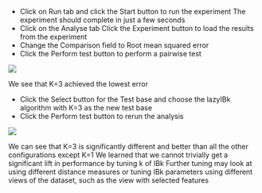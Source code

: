 
- Click on Run tab and click the Start button to run the experiment The experiment
should complete in just a few seconds
- Click on the Analyse tab Click the Experiment button to load the results from the
experiment
- Change the Comparison field to Root mean squared error
- Click the Perform test button to perform a pairwise test

![](https://github.com/fenago/katacoda-scenarios/raw/master/machine-learning-mastery-weka/machine-learning-mastery-weka-chapter-25/steps/images/25.3.png)

We see that K=3 achieved the lowest error
- Click the Select button for the Test base and choose the lazyIBk algorithm with K=3
as the new test base
- Click the Perform test button to rerun the analysis

![](https://github.com/fenago/katacoda-scenarios/raw/master/machine-learning-mastery-weka/machine-learning-mastery-weka-chapter-25/steps/images/25.4.png)

We can see that K=3 is significantly different and better than all the other configurations
except K=1 We learned that we cannot trivially get a significant lift in performance by tuning k
of IBk Further tuning may look at using different distance measures or tuning IBk parameters
using different views of the dataset, such as the view with selected features

